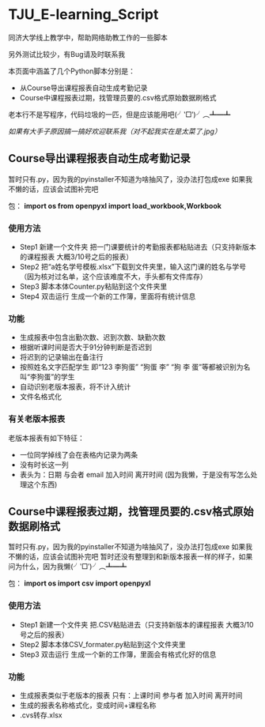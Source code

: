 # TJU_E-learning_Script
同济大学线上教学中，帮助网络助教工作的一些脚本

另外测试比较少，有Bug请及时联系我

本页面中涵盖了几个Python脚本分别是：
- 从Course导出课程报表自动生成考勤记录
- Course中课程报表过期，找管理员要的.csv格式原始数据刷格式


老本行不是写程序，代码垃圾的一匹，但是应该能用吧(╯‵□′)╯︵┻━┻

*如果有大手子原因搞一搞好欢迎联系我（对不起我实在是太菜了.jpg）*

## Course导出课程报表自动生成考勤记录

暂时只有.py，因为我的pyinstaller不知道为啥抽风了，没办法打包成exe
如果我不懒的话，应该会试图补完吧

包：
**import  os 
from openpyxl import load_workbook,Workbook**


### 使用方法
- Step1 新建一个文件夹 把一门课要统计的考勤报表都粘贴进去（只支持新版本的课程报表 大概3/10号之后的报表）
- Step2 把“a姓名学号模板.xlsx”下载到文件夹里，输入这门课的姓名与学号（因为核对过名单，这个应该难度不大，手头都有文件库存）
- Step3 脚本本体Counter.py粘贴到这个文件夹里
- Step4 双击运行 生成一个新的工作簿，里面将有统计信息

### 功能
- 生成报表中包含出勤次数、迟到次数、缺勤次数
- 根据听课时间是否大于91分钟判断是否迟到
- 将迟到的记录输出在备注行
- 按照姓名文字匹配学生 即“123 李狗蛋” “狗蛋 李” “狗 李 蛋”等都被识别为名叫“李狗蛋”的学生
- 自动识别老版本报表，将不计入统计
- 文件名格式化

### 有关老版本报表
老版本报表有如下特征：
- 一位同学掉线了会在表格内记录为两条
- 没有时长这一列
- 表头为：日期	与会者	email	加入时间	离开时间
(因为我懒，于是没有写怎么处理这个东西)

## Course中课程报表过期，找管理员要的.csv格式原始数据刷格式

暂时只有.py，因为我的pyinstaller不知道为啥抽风了，没办法打包成exe
如果我不懒的话，应该会试图补完吧
暂时还没有整理到和新版本报表一样的样子，如果问为什么，因为我懒(╯‵□′)╯︵┻━┻

包：
**import  os
import csv
import openpyxl**

### 使用方法
- Step1 新建一个文件夹 把.CSV粘贴进去（只支持新版本的课程报表 大概3/10号之后的报表）
- Step2 脚本本体CSV_formater.py粘贴到这个文件夹里
- Step3 双击运行 生成一个新的工作簿，里面会有格式化好的信息

### 功能
- 生成报表类似于老版本的报表 只有：上课时间	参与者	加入时间	离开时间
- 生成的报表名称格式化，变成时间+课程名称
- .cvs转存.xlsx
